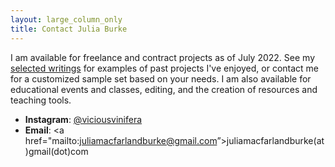 ```yaml
---
layout: large_column_only
title: Contact Julia Burke
---
```


I am available for freelance and contract projects as of July 2022. See my [selected writings](/writing.html)
for examples of past projects I've enjoyed, or contact me for a customized sample set based on your needs. I am also available for educational events and classes, editing, and the creation of resources and teaching tools. 

* **Instagram**: [@viciousvinifera](https://www.instagram.com/viciousvinifera/) 
* **Email**: <a href="mailto:juliamacfarlandburke@gmail.com”>juliamacfarlandburke(at)gmail(dot)com</a>
